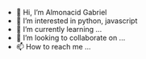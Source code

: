 - 👋 Hi, I’m Almonacid Gabriel
- 👀 I’m interested in python, javascript
- 🌱 I’m currently learning ...
- 💞️ I’m looking to collaborate on ...
- 📫 How to reach me ...

<!---
Almonacid98/Almonacid98 is a ✨ special ✨ repository because its `README.md` (this file) appears on your GitHub profile.
You can click the Preview link to take a look at your changes.
--->
